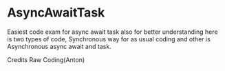 # AsyncAwaitTask
Easiest code exam for async await task also for better understanding here is two types of code, Synchronous way for as usual coding and other is Asynchronous  async await and task.

Credits
Raw Coding(Anton)
